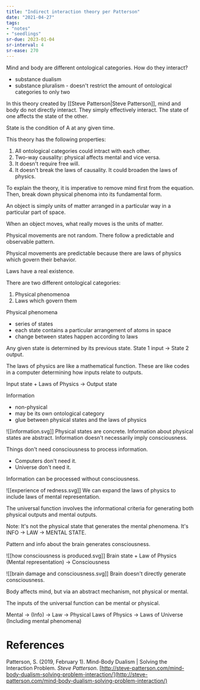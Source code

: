 ```yaml
---
title: "Indirect interaction theory per Patterson"
date: "2021-04-27"
tags:
- "notes"
- "seedlings"
sr-due: 2023-01-04
sr-interval: 4
sr-ease: 270
---
```


Mind and body are different ontological categories. How do they interact?

- substance dualism
- substance pluralism - doesn't restrict the amount of ontological categories to only two

In this theory created by [[Steve Patterson|Steve Patterson]], mind and body do not directly interact. They simply effectively interact. The state of one affects the state of the other.

State is the condition of A at any given time.

This theory has the following properties:
1. All ontological categories could intract with each other.
2. Two-way causality: physical affects mental and vice versa.
3. It doesn't require free will.
4. It doesn't break the laws of causality. It could broaden the laws of physics.

To explain the theory, it is imperative to remove mind first from the equation. Then, break down physical phenoma into its fundamental form.

An object is simply units of matter arranged in a particular way in a particular part of space.

When an object moves, what really moves is the units of matter.

Physical movements are not random. There follow a predictable and observable pattern.

Physical movements are predictable because there are laws of physics which govern their behavior.

Laws have a real existence.

There are two different ontological categories:
1. Physical phenomenoa
2. Laws which govern them

Physical phenomena
- series of states
- each state contains a particular arrangement of atoms in space
- change between states happen according to laws

Any given state is determined by its previous state. State 1 input -> State 2 output.

The laws of physics are like a mathematical function. These are like codes in a computer determining how inputs relate to outputs.

Input state + Laws of Physics -> Output state

Information
- non-physical
- may be its own ontological category
- glue between physical states and the laws of physics

![[information.svg]]
Physical states are concrete.
Information about physical states are abstract.
Information doesn't necessarily imply consciousness.

Things don't need consciousness to process information.
- Computers don't need it.
- Universe don't need it.

Information can be processed without consciousness.

![[experience of redness.svg]]
We can expand the laws of physics to include laws of mental representation.

The universal function involves the informational criteria for generating both physical outputs and mental outputs.

Note: It's not the physical state that generates the mental phenomena. It's INFO -> LAW -> MENTAL STATE.

Pattern and info about the brain generates consciousness.

![[how consciousness is produced.svg]]
Brain state + Law of Physics (Mental representation) -> Consciousness

![[brain damage and consciousness.svg]]
Brain doesn't directly generate consciousness.

Body affects mind, but via an abstract mechanism, not physical or mental.

The inputs of the universal function can be mental or physical.

Mental -> (Info) -> Law -> Physical
Laws of Physics -> Laws of Universe (Including mental phenomena)

# References

Patterson, S. (2019, February 1). Mind-Body Dualism | Solving the Interaction Problem. _Steve Patterson_. [http://steve-patterson.com/mind-body-dualism-solving-problem-interaction/](http://steve-patterson.com/mind-body-dualism-solving-problem-interaction/)